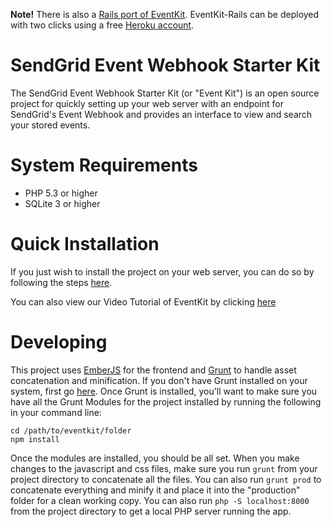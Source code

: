 **Note!** There is also a [Rails port of EventKit](https://github.com/sendgrid/eventkit-rails). EventKit-Rails can be deployed with two clicks using a free [Heroku account](http://heroku.com).

# SendGrid Event Webhook Starter Kit

The SendGrid Event Webhook Starter Kit (or "Event Kit") is an open source project for quickly setting up your web server with an endpoint for SendGrid's Event Webhook and provides an interface to view and search your stored events.

# System Requirements

- PHP 5.3 or higher
- SQLite 3 or higher

# Quick Installation

If you just wish to install the project on your web server, you can do so by following the steps [here](http://sendgrid.github.io/eventkit/setup.html).

You can also view our Video Tutorial of EventKit by clicking [here](https://sendgrid.com/docs/VidGrid/Event_Notification/eventkit.html)
# Developing

This project uses [EmberJS](http://emberjs.com) for the frontend and [Grunt](http://gruntjs.com) to handle asset concatenation and minification.  If you don't have Grunt installed on your system, first go [here](http://gruntjs.com/getting-started).  Once Grunt is installed, you'll want to make sure you have all the Grunt Modules for the project installed by running the following in your command line:

    cd /path/to/eventkit/folder
    npm install

Once the modules are installed, you should be all set.  When you make changes to the javascript and css files, make sure you run `grunt` from your project directory to concatenate all the files.  You can also run `grunt prod` to concatenate everything and minify it and place it into the "production" folder for a clean working copy. You can also run `php -S localhost:8000` from the project directory to get a local PHP server running the app.
